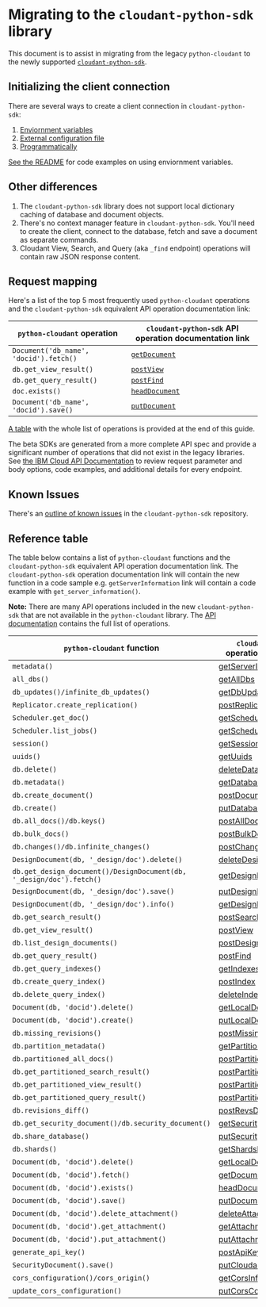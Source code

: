 # Migrating to the `cloudant-python-sdk` library 
This document is to assist in migrating from the legacy `python-cloudant` to the newly supported [`cloudant-python-sdk`](https://github.com/IBM/cloudant-python-sdk).

## Initializing the client connection
There are several ways to create a client connection in `cloudant-python-sdk`:
1. [Enviornment variables](https://github.com/IBM/cloudant-python-sdk#authentication-with-environment-variables)
2. [External configuration file](https://github.com/IBM/cloudant-python-sdk#authentication-with-external-configuration)
3. [Programmatically](https://github.com/IBM/cloudant-python-sdk#programmatic-authentication)

[See the README](https://github.com/IBM/cloudant-python-sdk#code-examples) for code examples on using enviornment variables.

## Other differences
1. The `cloudant-python-sdk` library does not support local dictionary caching of database and document objects.
1. There's no context manager feature in `cloudant-python-sdk`.  You'll need to create the client, connect to the database, fetch and save a document as separate commands.
1. Cloudant View, Search, and Query (aka `_find` endpoint) operations will contain raw JSON response content.  

## Request mapping
Here's a list of the top 5 most frequently used `python-cloudant` operations and the `cloudant-python-sdk` equivalent API operation documentation link:

| `python-cloudant` operation           | `cloudant-python-sdk` API operation documentation link |
|---------------------------------------|---------------------------------|
|`Document('db_name', 'docid').fetch()` |[`getDocument`](https://cloud.ibm.com/apidocs/cloudant?code=python#getdocument)|
|`db.get_view_result()`                 |[`postView`](https://cloud.ibm.com/apidocs/cloudant?code=python#postview)|
|`db.get_query_result()`                |[`postFind`](https://cloud.ibm.com/apidocs/cloudant?code=python#postfind)|
| `doc.exists()`                        |[`headDocument`](https://cloud.ibm.com/apidocs/cloudant?code=python#headdocument)|
|`Document('db_name', 'docid').save()`  |[`putDocument`](https://cloud.ibm.com/apidocs/cloudant?code=python#putdocument)|


[A table](#reference-table) with the whole list of operations is provided at the end of this guide.

The beta SDKs are generated from a more complete API spec and provide a significant number of operations that did not exist in the legacy libraries. See [the IBM Cloud API Documentation](https://cloud.ibm.com/apidocs/cloudant) to review request parameter and body options, code examples, and additional details for every endpoint.

## Known Issues
There's an [outline of known issues](https://github.com/IBM/cloudant-python-sdk/blob/master/KNOWN_ISSUES.md) in the `cloudant-python-sdk` repository.

## Reference table
The table below contains a list of `python-cloudant` functions and the `cloudant-python-sdk` equivalent API operation documentation link.  The `cloudant-python-sdk` operation documentation link will contain the new function in a code sample e.g. `getServerInformation` link will contain a code example with `get_server_information()`.

**Note:** There are many API operations included in the new `cloudant-python-sdk` that are not available in the `python-cloudant` library. The [API documentation](https://cloud.ibm.com/apidocs/cloudant?code=python) contains the full list of operations.

| `python-cloudant` function | `cloudant-python-sdk` API operation documentation link |
|-----------------|---------------------|
|`metadata()`|[getServerInformation](https://cloud.ibm.com/apidocs/cloudant?code=python#getserverinformation)|
|`all_dbs()`|[getAllDbs](https://cloud.ibm.com/apidocs/cloudant?code=python#getalldbs)|
|`db_updates()/infinite_db_updates()`|[getDbUpdates](https://cloud.ibm.com/apidocs/cloudant?code=python#getdbupdates)|
|`Replicator.create_replication()`|[postReplicate](https://cloud.ibm.com/apidocs/cloudant?code=python#postreplicate)|
|`Scheduler.get_doc()`|[getSchedulerDocument](https://cloud.ibm.com/apidocs/cloudant?code=python#getschedulerdocument)|
|`Scheduler.list_jobs()`|[getSchedulerJobs](https://cloud.ibm.com/apidocs/cloudant?code=python#getschedulerjobs)|
|`session()`|[getSessionInformation](https://cloud.ibm.com/apidocs/cloudant?code=python#getsessioninformation)|
|`uuids()`|[getUuids](https://cloud.ibm.com/apidocs/cloudant?code=python#getuuids)|
|`db.delete()`|[deleteDatabase](https://cloud.ibm.com/apidocs/cloudant?code=python#deletedatabase)|
|`db.metadata()`|[getDatabaseInformation](https://cloud.ibm.com/apidocs/cloudant?code=python#getdatabaseinformation)|
|`db.create_document()`|[postDocument](https://cloud.ibm.com/apidocs/cloudant?code=python#postdocument)|
|`db.create()`|[putDatabase](https://cloud.ibm.com/apidocs/cloudant?code=python#putdatabase)|
|`db.all_docs()/db.keys()`|[postAllDocs](https://cloud.ibm.com/apidocs/cloudant?code=python#postalldocs)|
|`db.bulk_docs()`|[postBulkDocs](https://cloud.ibm.com/apidocs/cloudant?code=python#postbulkdocs)|
|`db.changes()/db.infinite_changes()`|[postChanges](https://cloud.ibm.com/apidocs/cloudant?code=python#postchanges)|
|`DesignDocument(db, '_design/doc').delete()`|[deleteDesignDocument](https://cloud.ibm.com/apidocs/cloudant?code=python#deletedesigndocument)|
|`db.get_design_document()/DesignDocument(db, '_design/doc').fetch()`|[getDesignDocument](https://cloud.ibm.com/apidocs/cloudant?code=python#getdesigndocument)|
|`DesignDocument(db, '_design/doc').save()`|[putDesignDocument](https://cloud.ibm.com/apidocs/cloudant?code=python#putdesigndocument)|
|`DesignDocument(db, '_design/doc').info()`|[getDesignDocumentInformation](https://cloud.ibm.com/apidocs/cloudant?code=python#getdesigndocumentinformation)|
|`db.get_search_result()`|[postSearch](https://cloud.ibm.com/apidocs/cloudant?code=python#postsearch)|
|`db.get_view_result()`|[postView](https://cloud.ibm.com/apidocs/cloudant?code=python#postview)|
|`db.list_design_documents()`|[postDesignDocs](https://cloud.ibm.com/apidocs/cloudant?code=python#postdesigndocs)|
|`db.get_query_result()`|[postFind](https://cloud.ibm.com/apidocs/cloudant?code=python#postfind)|
|`db.get_query_indexes()`|[getIndexesInformation](https://cloud.ibm.com/apidocs/cloudant?code=python#getindexesinformation)|
|`db.create_query_index()`|[postIndex](https://cloud.ibm.com/apidocs/cloudant?code=python#postindex)|
|`db.delete_query_index()`|[deleteIndex](https://cloud.ibm.com/apidocs/cloudant?code=python#deleteindex)|
|`Document(db, 'docid').delete()`|[getLocalDocument](https://cloud.ibm.com/apidocs/cloudant?code=python#getlocaldocument)|
|`Document(db, 'docid').create()`|[putLocalDocument](https://cloud.ibm.com/apidocs/cloudant?code=python#putlocaldocument)|
|`db.missing_revisions()`|[postMissingRevs](https://cloud.ibm.com/apidocs/cloudant?code=python#postmissingrevs)|
|`db.partition_metadata()`|[getPartitionInformation](https://cloud.ibm.com/apidocs/cloudant?code=python#getpartitioninformation)|
|`db.partitioned_all_docs()`|[postPartitionAllDocs](https://cloud.ibm.com/apidocs/cloudant?code=python#postpartitionalldocs)|
|`db.get_partitioned_search_result()`|[postPartitionSearch](https://cloud.ibm.com/apidocs/cloudant?code=python#postpartitionsearch)|
|`db.get_partitioned_view_result()`|[postPartitionView](https://cloud.ibm.com/apidocs/cloudant?code=python#postpartitionview)|
|`db.get_partitioned_query_result()`|[postPartitionFind](https://cloud.ibm.com/apidocs/cloudant?code=python#postpartitionfind)|
|`db.revisions_diff()`|[postRevsDiff](https://cloud.ibm.com/apidocs/cloudant?code=python#postrevsdiff)|
|`db.get_security_document()/db.security_document()`|[getSecurity](https://cloud.ibm.com/apidocs/cloudant?code=python#getsecurity)|
|`db.share_database()`|[putSecurity](https://cloud.ibm.com/apidocs/cloudant?code=python#putsecurity)|
|`db.shards()`|[getShardsInformation](https://cloud.ibm.com/apidocs/cloudant?code=python#getshardsinformation)|
|`Document(db, 'docid').delete()`|[getLocalDocument](https://cloud.ibm.com/apidocs/cloudant?code=python#getlocaldocument)|
|`Document(db, 'docid').fetch()`|[getDocument](https://cloud.ibm.com/apidocs/cloudant?code=python#getdocument)|
|`Document(db, 'docid').exists()`|[headDocument](https://cloud.ibm.com/apidocs/cloudant?code=python#headdocument)|
|`Document(db, 'docid').save()`|[putDocument](https://cloud.ibm.com/apidocs/cloudant?code=python#putdocument)|
|`Document(db, 'docid').delete_attachment()`|[deleteAttachment](https://cloud.ibm.com/apidocs/cloudant?code=python#deleteattachment)|
|`Document(db, 'docid').get_attachment()`|[getAttachment](https://cloud.ibm.com/apidocs/cloudant?code=python#getattachment)|
|`Document(db, 'docid').put_attachment()`|[putAttachment](https://cloud.ibm.com/apidocs/cloudant?code=python#putattachment)|
|`generate_api_key()`|[postApiKeys](https://cloud.ibm.com/apidocs/cloudant?code=python#postapikeys)|
|`SecurityDocument().save()`|[putCloudantSecurityConfiguration](https://cloud.ibm.com/apidocs/cloudant?code=python#putcloudantsecurityconfiguration)|
|`cors_configuration()/cors_origin()`|[getCorsInformation](https://cloud.ibm.com/apidocs/cloudant?code=python#getcorsinformation)|
|`update_cors_configuration()`|[putCorsConfiguration](https://cloud.ibm.com/apidocs/cloudant?code=python#putcorsconfiguration)|
